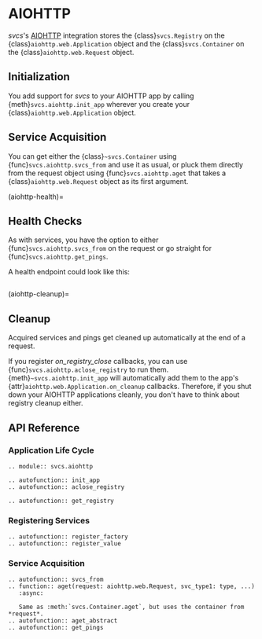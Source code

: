 # AIOHTTP

*svcs*'s [AIOHTTP](https://docs.aiohttp.org/) integration stores the {class}`svcs.Registry` on the {class}`aiohttp.web.Application` object and the {class}`svcs.Container` on the {class}`aiohttp.web.Request` object.


## Initialization

You add support for *svcs* to your AIOHTTP app by calling {meth}`svcs.aiohttp.init_app` wherever you create your {class}`aiohttp.web.Application` object.


## Service Acquisition

You can get either the {class}`~svcs.Container` using {func}`svcs.aiohttp.svcs_from` and use it as usual, or pluck them directly from the request object using {func}`svcs.aiohttp.aget` that takes a {class}`aiohttp.web.Request` object as its first argument.

(aiohttp-health)=

## Health Checks

As with services, you have the option to either {func}`svcs.aiohttp.svcs_from` on the request or go straight for {func}`svcs.aiohttp.get_pings`.

A health endpoint could look like this:

```{literalinclude} ../examples/aiohttp/health_check.py
```

(aiohttp-cleanup)=

## Cleanup

Acquired services and pings get cleaned up automatically at the end of a request.

If you register *on_registry_close* callbacks, you can use {func}`svcs.aiohttp.aclose_registry` to run them.
{meth}`~svcs.aiohttp.init_app` will automatically add them to the app's {attr}`aiohttp.web.Application.on_cleanup` callbacks.
Therefore, if you shut down your AIOHTTP applications cleanly, you don't have to think about registry cleanup either.


## API Reference

### Application Life Cycle

```{eval-rst}
.. module:: svcs.aiohttp

.. autofunction:: init_app
.. autofunction:: aclose_registry

.. autofunction:: get_registry
```


### Registering Services

```{eval-rst}
.. autofunction:: register_factory
.. autofunction:: register_value
```

### Service Acquisition

```{eval-rst}
.. autofunction:: svcs_from
.. function:: aget(request: aiohttp.web.Request, svc_type1: type, ...)
   :async:

   Same as :meth:`svcs.Container.aget`, but uses the container from *request*.
.. autofunction:: aget_abstract
.. autofunction:: get_pings
```
